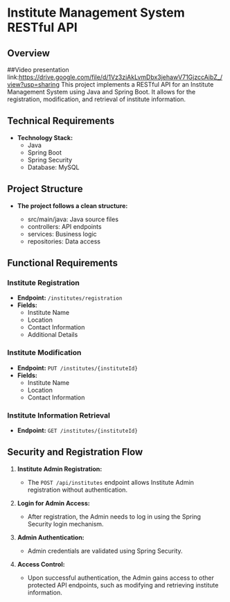 # Institute Management System RESTful API

## Overview
##Video presentation link:https://drive.google.com/file/d/1Vz3ziAkLvmDbx3jehawV71GjzccAibZ_/view?usp=sharing
This project implements a RESTful API for an Institute Management System using Java and Spring Boot. It allows for the registration, modification, and retrieval of institute information. 


## Technical Requirements
- **Technology Stack:**
  - Java
  - Spring Boot
  - Spring Security
  - Database: MySQL


## Project Structure
- **The project follows a clean structure:**

  - src/main/java: Java source files
  - controllers: API endpoints
  - services: Business logic
  - repositories: Data access

## Functional Requirements

### Institute Registration

- **Endpoint:** `/institutes/registration`
- **Fields:**
  - Institute Name
  - Location
  - Contact Information
  - Additional Details

### Institute Modification

- **Endpoint:** `PUT /institutes/{instituteId}`
- **Fields:**
  - Institute Name
  - Location
  - Contact Information

### Institute Information Retrieval

- **Endpoint:** `GET /institutes/{instituteId}`

## Security and Registration Flow

1. **Institute Admin Registration:**
   - The `POST /api/institutes` endpoint allows Institute Admin registration without authentication.

2. **Login for Admin Access:**
   - After registration, the Admin needs to log in using the Spring Security login mechanism.

3. **Admin Authentication:**
   - Admin credentials are validated using Spring Security.

4. **Access Control:**
   - Upon successful authentication, the Admin gains access to other protected API endpoints, such as modifying and retrieving institute information.

